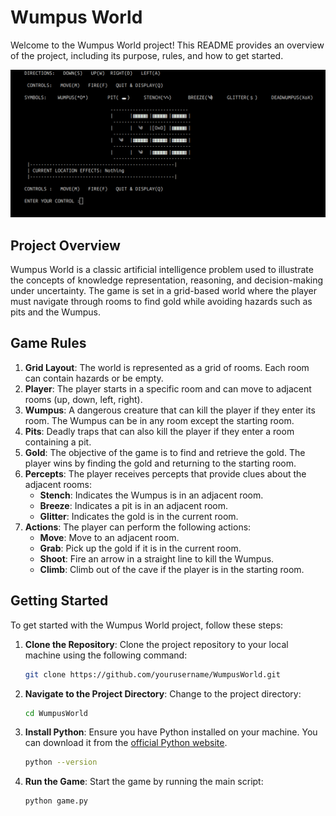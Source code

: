 # Wumpus World

Welcome to the Wumpus World project! This README provides an overview of the project, including its purpose, rules, and how to get started.

![alt text](image-1.png)

## Project Overview

Wumpus World is a classic artificial intelligence problem used to illustrate the concepts of knowledge representation, reasoning, and decision-making under uncertainty. The game is set in a grid-based world where the player must navigate through rooms to find gold while avoiding hazards such as pits and the Wumpus.

## Game Rules

1. **Grid Layout**: The world is represented as a grid of rooms. Each room can contain hazards or be empty.
2. **Player**: The player starts in a specific room and can move to adjacent rooms (up, down, left, right).
3. **Wumpus**: A dangerous creature that can kill the player if they enter its room. The Wumpus can be in any room except the starting room.
4. **Pits**: Deadly traps that can also kill the player if they enter a room containing a pit.
5. **Gold**: The objective of the game is to find and retrieve the gold. The player wins by finding the gold and returning to the starting room.
6. **Percepts**: The player receives percepts that provide clues about the adjacent rooms:
   - **Stench**: Indicates the Wumpus is in an adjacent room.
   - **Breeze**: Indicates a pit is in an adjacent room.
   - **Glitter**: Indicates the gold is in the current room.
7. **Actions**: The player can perform the following actions:
   - **Move**: Move to an adjacent room.
   - **Grab**: Pick up the gold if it is in the current room.
   - **Shoot**: Fire an arrow in a straight line to kill the Wumpus.
   - **Climb**: Climb out of the cave if the player is in the starting room.

## Getting Started

To get started with the Wumpus World project, follow these steps:

1. **Clone the Repository**: Clone the project repository to your local machine using the following command:

   ```bash
   git clone https://github.com/yourusername/WumpusWorld.git
   ```

2. **Navigate to the Project Directory**: Change to the project directory:

   ```bash
   cd WumpusWorld
   ```

3. **Install Python**: Ensure you have Python installed on your machine. You can download it from the [official Python website](https://www.python.org/).

   ```bash
   python --version
   ```

4. **Run the Game**: Start the game by running the main script:
   ```bash
   python game.py
   ```
